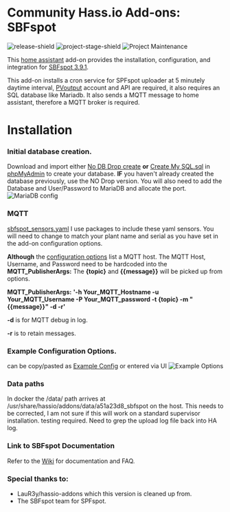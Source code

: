 # Community Hass.io Add-ons: SBFspot

![release-shield] ![project-stage-shield] ![Project Maintenance][maintenance-shield]

This [home assistant](https://www.home-assistant.io/getting-started/) add-on provides the installation, configuration, and integration for [SBFspot 3.9.1](https://github.com/habuild/hassio-addons/tree/master/sbfspot).

This add-on installs a cron service for SPFspot uploader at 5 minutely daytime interval, [PVoutput](https://pvoutput.org/) account and API are required, it also requires an SQL database like Mariadb. 
It also sends a MQTT message to home assistant, therefore a MQTT broker is required.

# Installation

### Initial database creation.
Download and import either [No DB Drop create](https://github.com/habuild/hassio-addons/blob/master/sbfspot/CreateMySQLDB_no_drop.sql) **or** [Create My SQL.sql](https://github.com/SBFspot/SBFspot/blob/master/SBFspot/CreateMySQLDB.sql) in [phpMyAdmin](https://github.com/hassio-addons/addon-phpmyadmin) to create your database. **IF** you haven't already created the database previously, use the NO Drop version. You will also need to add the Database and User/Password to MariaDB and allocate the port.
![MariaDB config](https://github.com/habuild/hassio-addons/blob/master/sbfspot/MariaDB%20setup.PNG)

### MQTT 
[sbfspot_sensors.yaml](https://github.com/habuild/hassio-addons/blob/master/sbfspot/sbfspot_sensors.yaml) I use packages to include these yaml sensors. You will need to change to match your plant name and serial as you have set in the add-on configuration options. 

**Although** the [configuration options](https://github.com/habuild/hassio-addons/blob/master/sbfspot/Example_Config.yaml) list a MQTT host. The MQTT Host, Username, and Password need to be hardcoded into the **MQTT_PublisherArgs:** The **{topic}** and **{{message}}** will be picked up from options. 

**MQTT_PublisherArgs:** **'-h Your_MQTT_Hostname -u Your_MQTT_Username -P Your_MQTT_password -t {topic} -m "{{message}}" -d -r'**

**-d** is for MQTT debug in log.

**-r** is to retain messages.


### Example Configuration Options.
can be copy/pasted as [Example Config](https://github.com/habuild/hassio-addons/blob/master/sbfspot/Example_Config.yaml) or entered via UI 
![Example Options](https://github.com/habuild/hassio-addons/blob/master/sbfspot/Example_config_png.PNG) 

### Data paths 
In docker the /data/ path arrives at /usr/share/hassio/addons/data/a51a23d8_sbfspot	on the host. This needs to be corrected, I am not sure if this will work on a standard supervisor installation. testing required. Need to grep the upload log file back into HA log.

### **Link to SBFspot Documentation**
Refer to the [Wiki](https://github.com/SBFspot/SBFspot/wiki) for documentation and FAQ.

### **Special thanks to:**
* LauR3y/hassio-addons which this version is cleaned up from.
* The SBFspot team for SPFspot.



[release]: https://github.com/habuild/hassio-addons/tree/master/sbfspot/v2022.1.1
[release-shield]: https://img.shields.io/badge/version-v2022.1.1-blue.svg
[project-stage-shield]: https://img.shields.io/badge/project%20stage-experimental-yellow.svg
[maintenance-shield]: https://img.shields.io/maintenance/yes/2022.svg
